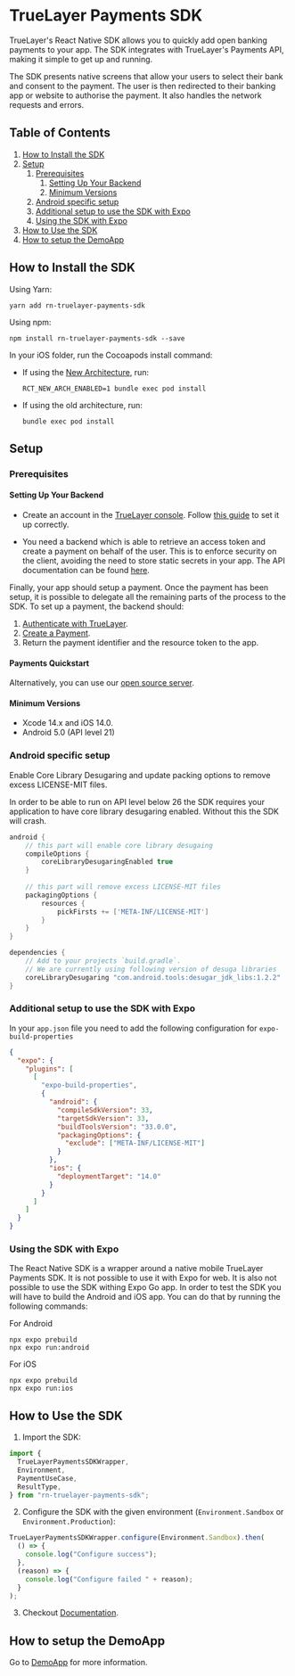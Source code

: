# TrueLayer Payments SDK

TrueLayer's React Native SDK allows you to quickly add open banking payments to your app. The SDK integrates with TrueLayer's Payments API, making it simple to get up and running.

The SDK presents native screens that allow your users to select their bank and consent to the payment. The user is then redirected to their banking app or website to authorise the payment. It also handles the network requests and errors.

## Table of Contents

1. [How to Install the SDK](#how-to-install-the-sdk)
2. [Setup](#setup)
   1. [Prerequisites](#prerequisites)
      1. [Setting Up Your Backend](#setting-up-your-backend)
      2. [Minimum Versions](#minimum-versions)
   2. [Android specific setup](#android-specific-setup)
   3. [Additional setup to use the SDK with Expo](#additional-setup-to-use-the-sdk-with-expo)
   4. [Using the SDK with Expo](#using-the-sdk-with-expo)
3. [How to Use the SDK](#how-to-use-the-sdk)
4. [How to setup the DemoApp](#how-to-setup-the-demoapp)

## How to Install the SDK

Using Yarn:

`yarn add rn-truelayer-payments-sdk`

Using npm:

`npm install rn-truelayer-payments-sdk --save`

In your iOS folder, run the Cocoapods install command:

- If using the [New Architecture](https://reactnative.dev/docs/new-architecture-intro), run:

	```
	RCT_NEW_ARCH_ENABLED=1 bundle exec pod install
	```
- If using the old architecture, run:

	```
	bundle exec pod install
	```

## Setup

### Prerequisites

#### Setting Up Your Backend

- Create an account in the [TrueLayer console](https://console.truelayer.com/).
  Follow [this guide](https://docs.truelayer.com/docs/get-started-with-truelayer) to set it up correctly.

- You need a backend which is able to retrieve an access token and create a payment on behalf of the user. This is to enforce security on the client, avoiding the need to store static secrets in your app. The API documentation can be found [here](https://docs.truelayer.com/).

Finally, your app should setup a payment. Once the payment has been setup, it is possible to delegate all the remaining parts of the process to the SDK. To set up a payment, the backend should:

1. [Authenticate with TrueLayer](https://docs.truelayer.com/docs/retrieve-a-token-in-your-server-for-payments-v3).
2. [Create a Payment](https://docs.truelayer.com/docs/single-payments-for-payments-v3).
3. Return the payment identifier and the resource token to the app.

#### Payments Quickstart

Alternatively, you can use our [open source server](https://github.com/TrueLayer/payments-quickstart).

#### Minimum Versions

- Xcode 14.x and iOS 14.0.
- Android 5.0 (API level 21)

### Android specific setup

Enable Core Library Desugaring and update packing options to remove excess LICENSE-MIT files.

In order to be able to run on API level below 26 the SDK requires your application to have core library desugaring enabled. Without this the SDK will crash. 

```groovy
android {
    // this part will enable core library desugaing
    compileOptions {
        coreLibraryDesugaringEnabled true
    }
    
    // this part will remove excess LICENSE-MIT files
    packagingOptions {
        resources {
            pickFirsts += ['META-INF/LICENSE-MIT']
        }
    }
}

dependencies {
    // Add to your projects `build.gradle`.
    // We are currently using following version of desuga libraries
    coreLibraryDesugaring "com.android.tools:desugar_jdk_libs:1.2.2"
}
```

### Additional setup to use the SDK with Expo

In your `app.json` file you need to add the following configuration for `expo-build-properties`

```json
{
  "expo": {
    "plugins": [
      [
        "expo-build-properties",
        {
          "android": {
            "compileSdkVersion": 33,
            "targetSdkVersion": 33,
            "buildToolsVersion": "33.0.0",
            "packagingOptions": {
              "exclude": ["META-INF/LICENSE-MIT"]
            }
          },
          "ios": {
            "deploymentTarget": "14.0"
          }
        }
      ]
    ]        
  }
}
```

### Using the SDK with Expo

The React Native SDK is a wrapper around a native mobile TrueLayer Payments SDK. It is not possible to use it with Expo for web.
It is also not possible to use the SDK withing Expo Go app. In order to test the SDK you will have to build the Android and iOS app.
You can do that by running the following commands:

For Android
```text
npx expo prebuild
npx expo run:android
```
For iOS
```text
npx expo prebuild
npx expo run:ios
```

## How to Use the SDK

1.  Import the SDK:

```typescript
import {
  TrueLayerPaymentsSDKWrapper,
  Environment,
  PaymentUseCase,
  ResultType,
} from "rn-truelayer-payments-sdk";
```

2.  Configure the SDK with the given environment (`Environment.Sandbox` or `Environment.Production`):

```typescript
TrueLayerPaymentsSDKWrapper.configure(Environment.Sandbox).then(
  () => {
    console.log("Configure success");
  },
  (reason) => {
    console.log("Configure failed " + reason);
  }
);
```

3.  Checkout [Documentation](docs/DOCUMENTATION.md).


## How to setup the DemoApp
Go to [DemoApp](DemoApp/README.md) for more information.
